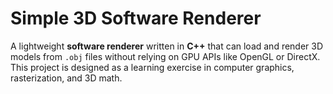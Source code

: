 ﻿# Simple 3D Software Renderer

A lightweight **software renderer** written in **C++** that can load and render 3D models from `.obj` files without relying on GPU APIs like OpenGL or DirectX.  
This project is designed as a learning exercise in computer graphics, rasterization, and 3D math.
